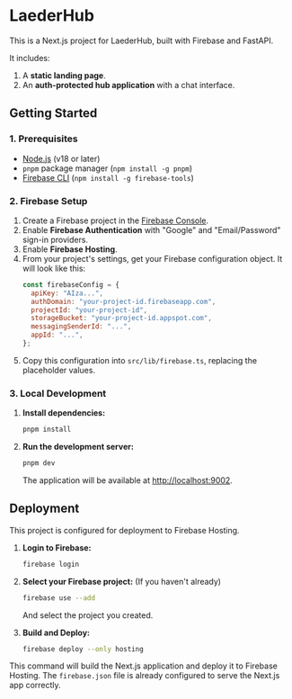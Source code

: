 # LaederHub

This is a Next.js project for LaederHub, built with Firebase and FastAPI.

It includes:
1.  A **static landing page**.
2.  An **auth-protected hub application** with a chat interface.

## Getting Started

### 1. Prerequisites

- [Node.js](https://nodejs.org/) (v18 or later)
- `pnpm` package manager (`npm install -g pnpm`)
- [Firebase CLI](https://firebase.google.com/docs/cli) (`npm install -g firebase-tools`)

### 2. Firebase Setup

1.  Create a Firebase project in the [Firebase Console](https://console.firebase.google.com/).
2.  Enable **Firebase Authentication** with "Google" and "Email/Password" sign-in providers.
3.  Enable **Firebase Hosting**.
4.  From your project's settings, get your Firebase configuration object. It will look like this:
    ```javascript
    const firebaseConfig = {
      apiKey: "AIza...",
      authDomain: "your-project-id.firebaseapp.com",
      projectId: "your-project-id",
      storageBucket: "your-project-id.appspot.com",
      messagingSenderId: "...",
      appId: "...",
    };
    ```
5.  Copy this configuration into `src/lib/firebase.ts`, replacing the placeholder values.

### 3. Local Development

1.  **Install dependencies:**
    ```bash
    pnpm install
    ```

2.  **Run the development server:**
    ```bash
    pnpm dev
    ```

    The application will be available at [http://localhost:9002](http://localhost:9002).

## Deployment

This project is configured for deployment to Firebase Hosting.

1.  **Login to Firebase:**
    ```bash
    firebase login
    ```

2.  **Select your Firebase project:**
    (If you haven't already)
    ```bash
    firebase use --add
    ```
    And select the project you created.

3.  **Build and Deploy:**
    ```bash
    firebase deploy --only hosting
    ```

This command will build the Next.js application and deploy it to Firebase Hosting. The `firebase.json` file is already configured to serve the Next.js app correctly.
